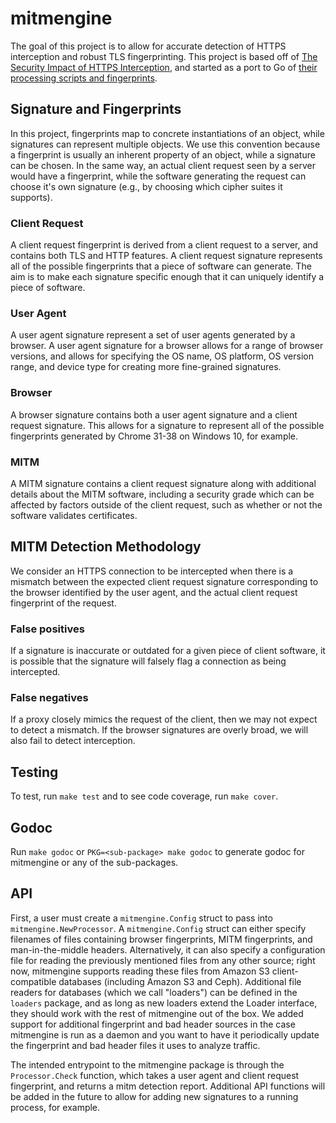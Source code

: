 # mitmengine

The goal of this project is to allow for accurate detection of HTTPS interception and robust TLS fingerprinting. 
This project is based off of [The Security Impact of HTTPS Interception](https://zakird.com/papers/https_interception.pdf), and started as a port to Go of [their processing scripts and fingerprints](https://github.com/zakird/tlsfingerprints).

## Signature and Fingerprints
In this project, fingerprints map to concrete instantiations of an object, while signatures can represent multiple objects. We use this convention because a fingerprint is usually an inherent property of an object, while a signature can be chosen. In the same way, an actual client request seen by a server would have a fingerprint, while the software generating the request can choose it's own signature (e.g., by choosing which cipher suites it supports).

### Client Request
A client request fingerprint is derived from a client request to a server, and contains both TLS and HTTP features. A client request signature represents all of the possible fingerprints that a piece of software can generate. The aim is to make each signature specific enough that it can uniquely identify a piece of software.

### User Agent
A user agent signature represent a set of user agents generated by a browser. A user agent signature for a browser allows for a range of browser versions, and allows for specifying the OS name, OS platform, OS version range, and device type for creating more fine-grained signatures.

### Browser
A browser signature contains both a user agent signature and a client request signature. This allows for a signature to represent all of the possible fingerprints generated by Chrome 31-38 on Windows 10, for example.

### MITM
A MITM signature contains a client request signature along with additional details about the MITM software, including a security grade which can be affected by factors outside of the client request, such as whether or not the software validates certificates.

## MITM Detection Methodology
We consider an HTTPS connection to be intercepted when there is a mismatch
between the expected client request signature corresponding to the browser
identified by the user agent, and the actual client request fingerprint of the
request.

### False positives
If a signature is inaccurate or outdated for a given piece of client software,
it is possible that the signature will falsely flag a connection as being
intercepted.

### False negatives
If a proxy closely mimics the request of the client, then we may not expect to
detect a mismatch. If the browser signatures are overly broad, we will also
fail to detect interception.

## Testing
To test, run ```make test``` and to see code coverage, run ```make cover```.

## Godoc
Run ```make godoc``` or ```PKG=<sub-package> make godoc``` to generate godoc for mitmengine or any of the sub-packages.

## API
First, a user must create a `mitmengine.Config` struct to pass into `mitmengine.NewProcessor`. A `mitmengine.Config` 
struct can either specify filenames of files containing browser fingerprints, MITM fingerprints, and man-in-the-middle 
headers. Alternatively, it can also specify a configuration file for reading the previously mentioned files from any 
other source; right now, mitmengine supports reading these files from Amazon S3 client-compatible databases (including 
Amazon S3 and Ceph). Additional file readers for databases (which we call "loaders") can be defined in the `loaders` 
package, and as long as new loaders extend the Loader interface, they should work with the rest of mitmengine out of the 
box. We added support for additional fingerprint and bad header sources in the case mitmengine is run as a daemon and 
you want to have it periodically update the fingerprint and bad header files it uses to analyze traffic.

The intended entrypoint to the mitmengine package is through the `Processor.Check` function, which takes a user agent and client request fingerprint, and returns a mitm detection report. Additional API functions will be added in the future to allow for adding new signatures to a running process, for example.
